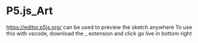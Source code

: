 # P5.js_Art

https://editor.p5js.org/ can be used to preview the sketch anywhere
To use this with vscode, download the _ extension and click go live in bottom right
